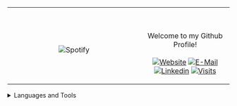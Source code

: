 <table width="100%" align="center"> 
  <tr>
  <td width="60%" align="center">
      
&nbsp; <br> ![Spotify](https://novatorem-two-ruby.vercel.app/api/spotify)

  </td>
  <td width="40%">

  <br><p align="center"> Welcome to my Github Profile! <br><br>
    [![Website](https://img.shields.io/badge/my%20stuff-website-blue?style=flat-square&logo=github)](https://jonathan-r0.github.io)
    [![E-Mail](https://img.shields.io/badge/email-reveal-2a8?style=flat-square&logo=gmail&logoColor=white)](https://mailhide.io/e/OO0HCCzs)
    [![Linkedin](https://img.shields.io/badge/linked-in-369?style=flat-square&logo=linkedin&logoColor=white&color=blue)](https://www.linkedin.com/in/jonathan-rosenblatt-7b38981b4/)
    [![Visits](https://komarev.com/ghpvc/?username=Jonathan-R0&logo=GitHub&label=github%20visits&color=336699&logoColor=white&style=flat-square)](https://github.com/Jonathan-R0)
  </p>
  </td>
</table>



<details>
<summary>Languages and Tools</summary>
  <pre> 
  <div align="center">
    <img src="http://img.shields.io/badge/-C-A8B9CC?style=for-the-badge&logo=c&logoColor=ffffff" alt="C">
    <img src="https://img.shields.io/badge/C++-blue.svg?style=for-the-badge&logo=c%2B%2B" alt="C++">
    <img src="https://img.shields.io/badge/-Git-%23F05032?style=for-the-badge&logo=git&logoColor=%23ffffff" alt="Git">
    <img src="https://img.shields.io/badge/-GitHub-181717?style=for-the-badge&logo=github" alt="Github">
    <img src="http://img.shields.io/badge/-Vim-019833?style=for-the-badge&logo=vim&logoColor=#ffffff" alt="Vim">
    <img src="http://img.shields.io/badge/-Python-ffff17?style=for-the-badge&logo=python&logoColor=ffffff" alt="Python">
    <img src="http://img.shields.io/badge/-Java-5B4638?style=for-the-badge&logo=java&logoColor=ffffff" alt="Java">
    <img src="http://img.shields.io/badge/-Linux-A8B9CC?style=for-the-badge&logo=Linux&logoColor=ffffff" alt="Linux">
    <img src="https://img.shields.io/badge/-HTML5-%23E44D27?style=for-the-badge&logo=html5&logoColor=ffffff" alt="HTML">
    <img src="https://img.shields.io/badge/-Markdown-000000?style=for-the-badge&logo=markdown" alt="Markdown">
    <img src="http://img.shields.io/badge/-VS%20Code-0000FF?style=for-the-badge&logo=visual-studio-code&logoColor=ffffff" alt="VS-Code">
    <img src="http://img.shields.io/badge/-TypeScript-007acc?style=for-the-badge&logo=typescript&logoColor=ffffff" alt="TypeScript">
  </div>
  </pre>
</details>

[//]: <> (The `&nbsp;` is to have Aphelion take up more space)
